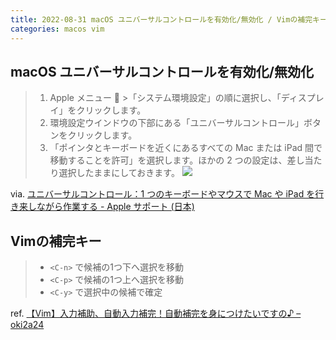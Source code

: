 ```yaml
---
title: 2022-08-31 macOS ユニバーサルコントロールを有効化/無効化 / Vimの補完キー
categories: macos vim
---
```


## macOS ユニバーサルコントロールを有効化/無効化

> 1. Apple メニュー  >「システム環境設定」の順に選択し、「ディスプレイ」をクリックします。
> 1. 環境設定ウインドウの下部にある「ユニバーサルコントロール」ボタンをクリックします。
> 1. 「ポインタとキーボードを近くにあるすべての Mac または iPad 間で移動することを許可」を選択します。ほかの 2 つの設定は、差し当たり選択したままにしておきます。
> ![](https://support.apple.com/library/content/dam/edam/applecare/images/ja_JP/macos/monterey/macos-monterey-system-prefs-displays-universal-control.png)

via. [ユニバーサルコントロール：1 つのキーボードやマウスで Mac や iPad を行き来しながら作業する - Apple サポート (日本)](https://support.apple.com/ja-jp/HT212757)

## Vimの補完キー

> - `<C-n>` で候補の1つ下へ選択を移動
> - `<C-p>` で候補の1つ上へ選択を移動
> - `<C-y>` で選択中の候補で確定

ref. [【Vim】入力補助、自動入力補完！自動補完を身につけたいですの♪ – oki2a24](https://oki2a24.com/2014/02/19/try-vim-auto-completion/)
